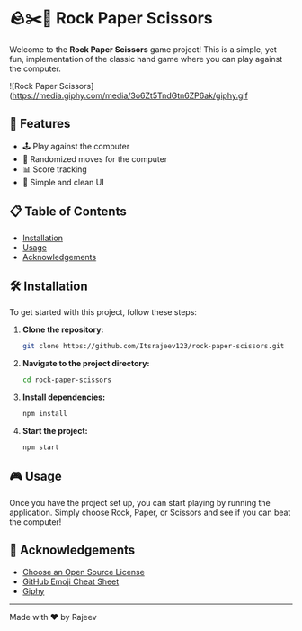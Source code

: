 # 🪨✂️📄 Rock Paper Scissors

Welcome to the **Rock Paper Scissors** game project! This is a simple, yet fun, implementation of the classic hand game where you can play against the computer.

![Rock Paper Scissors] (https://media.giphy.com/media/3o6Zt5TndGtn6ZP6ak/giphy.gif

## 🚀 Features

- 🕹️ Play against the computer
- 🔄 Randomized moves for the computer
- 📊 Score tracking
- 🎨 Simple and clean UI

## 📋 Table of Contents

- [Installation](#installation)
- [Usage](#usage)
- [Acknowledgements](#acknowledgements)

## 🛠️ Installation

To get started with this project, follow these steps:

1. **Clone the repository:**

    ```sh
    git clone https://github.com/Itsrajeev123/rock-paper-scissors.git
    ```

2. **Navigate to the project directory:**

    ```sh
    cd rock-paper-scissors
    ```

3. **Install dependencies:**

    ```sh
    npm install
    ```

4. **Start the project:**

    ```sh
    npm start
    ```

## 🎮 Usage

Once you have the project set up, you can start playing by running the application. Simply choose Rock, Paper, or Scissors and see if you can beat the computer!

## 🙌 Acknowledgements

- [Choose an Open Source License](https://choosealicense.com)
- [GitHub Emoji Cheat Sheet](https://www.webpagefx.com/tools/emoji-cheat-sheet)
- [Giphy](https://giphy.com/)

---

Made with ❤️ by Rajeev
